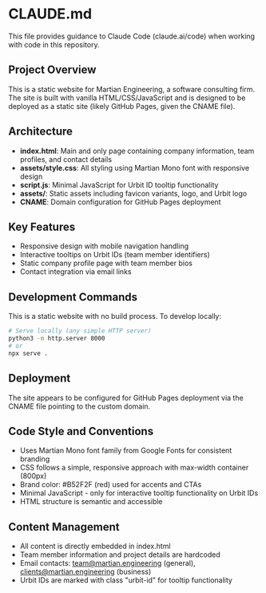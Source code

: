 # CLAUDE.md

This file provides guidance to Claude Code (claude.ai/code) when working with code in this repository.

## Project Overview

This is a static website for Martian Engineering, a software consulting firm. The site is built with vanilla HTML/CSS/JavaScript and is designed to be deployed as a static site (likely GitHub Pages, given the CNAME file).

## Architecture

- **index.html**: Main and only page containing company information, team profiles, and contact details
- **assets/style.css**: All styling using Martian Mono font with responsive design
- **script.js**: Minimal JavaScript for Urbit ID tooltip functionality
- **assets/**: Static assets including favicon variants, logo, and Urbit logo
- **CNAME**: Domain configuration for GitHub Pages deployment

## Key Features

- Responsive design with mobile navigation handling
- Interactive tooltips on Urbit IDs (team member identifiers)
- Static company profile page with team member bios
- Contact integration via email links

## Development Commands

This is a static website with no build process. To develop locally:

```bash
# Serve locally (any simple HTTP server)
python3 -m http.server 8000
# or
npx serve .
```

## Deployment

The site appears to be configured for GitHub Pages deployment via the CNAME file pointing to the custom domain.

## Code Style and Conventions

- Uses Martian Mono font family from Google Fonts for consistent branding
- CSS follows a simple, responsive approach with max-width container (800px)
- Brand color: #B52F2F (red) used for accents and CTAs
- Minimal JavaScript - only for interactive tooltip functionality on Urbit IDs
- HTML structure is semantic and accessible

## Content Management

- All content is directly embedded in index.html
- Team member information and project details are hardcoded
- Email contacts: team@martian.engineering (general), clients@martian.engineering (business)
- Urbit IDs are marked with class "urbit-id" for tooltip functionality